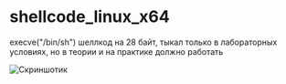 # shellcode_linux_x64
execve("/bin/sh") шеллкод на 28 байт, тыкал только в лабораторных условиях, но в теории и на практике должно работать

![Скриншотик](https://user-images.githubusercontent.com/86055096/141108431-3cc22118-7b02-4e6e-b2d8-b7b7a2e4755a.png)
